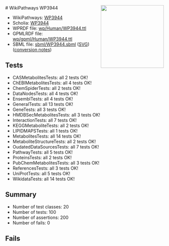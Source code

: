 <img style="float: right; width: 200px" src="../logo.png" />
# WikiPathways WP3944

* WikiPathways: [WP3944](https://identifiers.org/wikipathways:WP3944)
* Scholia: [WP3944](https://scholia.toolforge.org/wikipathways/WP3944)
* WPRDF file: [wp/Human/WP3944.ttl](../wp/Human/WP3944.ttl)
* GPMLRDF file: [wp/gpml/Human/WP3944.ttl](../wp/gpml/Human/WP3944.ttl)
* SBML file: [sbml/WP3944.sbml](../sbml/WP3944.sbml) ([SVG](../sbml/WP3944.svg)) ([conversion notes](../sbml/WP3944.txt))

## Tests
* CASMetabolitesTests: all 2 tests OK!
* ChEBIMetabolitesTests: all 4 tests OK!
* ChemSpiderTests: all 2 tests OK!
* DataNodesTests: all 4 tests OK!
* EnsemblTests: all 4 tests OK!
* GeneralTests: all 13 tests OK!
* GeneTests: all 3 tests OK!
* HMDBSecMetabolitesTests: all 3 tests OK!
* InteractionTests: all 7 tests OK!
* KEGGMetaboliteTests: all 2 tests OK!
* LIPIDMAPSTests: all 1 tests OK!
* MetabolitesTests: all 14 tests OK!
* MetaboliteStructureTests: all 2 tests OK!
* OudatedDataSourcesTests: all 7 tests OK!
* PathwayTests: all 5 tests OK!
* ProteinsTests: all 2 tests OK!
* PubChemMetabolitesTests: all 3 tests OK!
* ReferencesTests: all 3 tests OK!
* UniProtTests: all 5 tests OK!
* WikidataTests: all 14 tests OK!


## Summary

* Number of test classes: 20
* Number of tests: 100
* Number of assertions: 200
* Number of fails: 0

## Fails

